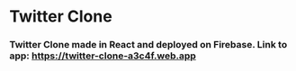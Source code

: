 # Twitter Clone

### Twitter Clone made in React and deployed on Firebase. Link to app: https://twitter-clone-a3c4f.web.app
